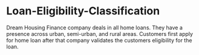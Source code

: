 # Loan-Eligibility-Classification
Dream Housing Finance company deals in all home loans. They have a presence across urban, semi-urban, and rural areas. Customers first apply for home loan after that company validates the customers eligibility for the loan. 
